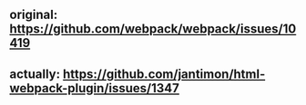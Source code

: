 ## original: https://github.com/webpack/webpack/issues/10419
## actually: https://github.com/jantimon/html-webpack-plugin/issues/1347
